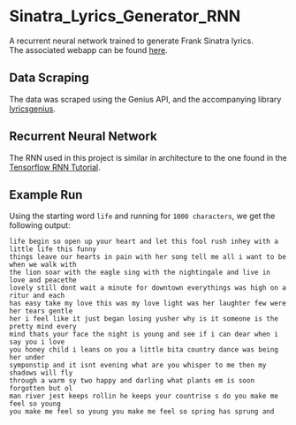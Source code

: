 # Sinatra_Lyrics_Generator_RNN
A recurrent neural network trained to generate Frank Sinatra lyrics.  
The associated webapp can be found [here]().

## Data Scraping
The data was scraped using the Genius API, and the accompanying library [lyricsgenius](https://pypi.org/project/lyricsgenius/).  

## Recurrent Neural Network
The RNN used in this project is similar in architecture to the one found in the [Tensorflow RNN Tutorial](https://www.tensorflow.org/text/tutorials/text_generation).  

## Example Run
Using the starting word `life` and running for `1000 characters`, we get the following output:  
```
life begin so open up your heart and let this fool rush inhey with a little life this funny
things leave our hearts in pain with her song tell me all i want to be when we walk with
the lion soar with the eagle sing with the nightingale and live in love and peacethe
lovely still dont wait a minute for downtown everythings was high on a ritur and each
has easy take my love this was my love light was her laughter few were her tears gentle
her i feel like it just began losing yusher why is it someone is the pretty mind every
mind thats your face the night is young and see if i can dear when i say you i love
you honey child i leans on you a little bita country dance was being her under
symponstip and it isnt evening what are you whisper to me then my shadows will fly
through a warm sy two happy and darling what plants em is soon forgotten but ol
man river jest keeps rollin he keeps your countrise s do you make me feel so young
you make me feel so young you make me feel so spring has sprung and
```